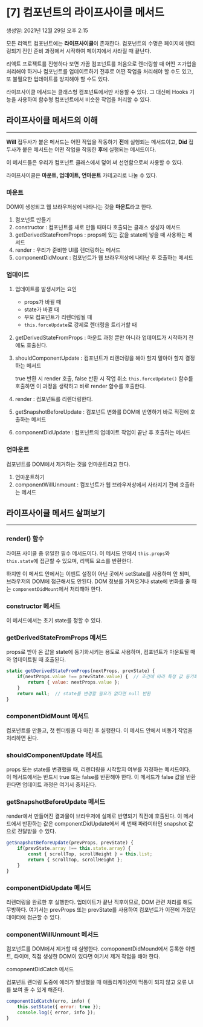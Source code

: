 # [7] 컴포넌트의 라이프사이클 메서드

생성일: 2021년 12월 29일 오후 2:15

모든 리액트 컴포넌트에는 **라이프사이클**이 존재한다. 컴포넌트의 수명은 페이지에 렌더링되기 전인 준비 과정에서 시작하여 페이지에서 사라질 때 끝난다.

리액트 프로젝트를 진행하다 보면 가끔 컴포넌트를 처음으로 렌더링할 때 어떤 ㅈ가업을 처리해야 하거나 컴포넌트를 업데이트하기 전후로 어떤 작업을 처리해야 할 수도 있고, 또 불필요한 업데이트를 방지해야 할 수도 있다.

라이프사이클 메서드는 클래스형 컴포넌트에서만 사용할 수 있다. 그 대신에 Hooks 기능을 사용하여 함수형 컴포넌트에서 비슷한 작업을 처리할 수 있다.

## 라이프사이클 메서드의 이해

---

**Will** 접두사가 붙은 메서드는 어떤 작업을 작동하기 **전**에 실행되는 메서드이고,
**Did** 접두사가 붙은 메서드는 어떤 작업을 작동한 **후**에 실행되는 메서드이다.

이 메서드들은 우리가 컴포넌트 클래스에서 덮어 써 선언함으로써 사용할 수 있다.

라이프사이클은 **마운트, 업데이트, 언마운트** 카테고리로 나눌 수 있다.

### 마운트

DOM이 생성되고 웹 브라우저상에 나타나는 것을 **마운트**라고 한다.

1. 컴포넌트 만들기
2. constructor : 컴포넌트를 새로 만들 때마다 호출되는 클래스 생성자 메서드
3. getDerivedStateFromProps : props에 있는 값을 state에 넣을 때 사용하는 메서드
4. render : 우리가 준비한 UI를 렌더링하는 메서드
5. componentDidMount : 컴포넌트가 웹 브라우저상에 나타난 후 호출하는 메서드

### 업데이트

1. 업데이트를 발생시키는 요인
    - props가 바뀔 때
    - state가 바뀔 때
    - 부모 컴포넌트가 리렌더링될 때
    - `this.forceUpdate`로 강제로 렌더링을 트리거할 때
2. getDerivedStateFromProps : 마운트 과정 뿐만 아니라 업데이트가 시작하기 전에도 호출된다.
3. shouldComponentUpdate : 컴포넌트가 리렌더링을 해야 할지 말아야 할지 결정하는 메서드
    
    true 반환 시 render 호출, false 반환 시 작업 취소
    `this.forceUpdate()` 함수를 호출하면 이 과정을 생략하고 바로 render 함수를 호출한다.
    
4. render : 컴포넌트를 리렌더링한다.
5. getSnapshotBeforeUpdate : 컴포넌트 변화를 DOM에 반영하기 바로 직전에 호출하는 메서드
6. componentDidUpdate : 컴포넌트의 업데이트 작업이 끝난 후 호출하는 메서드

### 언마운트

컴포넌트를 DOM에서 제거하는 것을 언마운트라고 한다.

1. 언마운트하기
2. componentWillUnmount : 컴포넌트가 웹 브라우저상에서 사라지기 전에 호출하는 메서드

## 라이프사이클 메서드 살펴보기

---

### render() 함수

라이프 사이클 중 유일한 필수 메서드이다. 이 메서드 안에서 `this.props`와 `this.state`에 접근할 수 있으며, 리액트 요소를 반환한다.

하지만 이 메서드 안에서는 이벤트 설정이 아닌 곳에서 setState를 사용하며 안 되며, 브라우저의 DOM에 접근해서도 안된다. DOM 정보를 가져오거나 state에 변화를 줄 때는 `componentDidMount`에서 처리해야 한다.

### constructor 메서드

이 메서드에서는 초기 state를 정할 수 있다.

### getDerivedStateFromProps 메서드

props로 받아 온 값을 state에 동기화시키는 용도로 사용하며, 컴포넌트가 마운트될 때와 업데이트될 때 호출된다.

```jsx
static getDerivedStateFromProps(nextProps, prevState) {
	if(nextProps.value !== prevState.value) {  // 조건에 따라 특정 값 동기화
		return { value: nextProps.value };
	}
	return null;  // state를 변경할 필요가 없다면 null 반환
}
```

### componentDidMount 메서드

컴포넌트를 만들고, 첫 렌더링을 다 마친 후 실행한다. 이 메서드 안에서 비동기 작업을 처리하면 된다.

### shouldComponentUpdate 메서드

props 또는 state를 변경했을 때, 리렌더링을 시작할지 여부를 지정하는 메서드이다. 이 메서드에서는 반드시 true 또는 false를 반환해야 한다. 이 메서드가 false 값을 반환한다면 업데이트 과정은 여기서 중지된다.

### getSnapshotBeforeUpdate 메서드

render에서 만들어진 결과물이 브라우저에 실제로 반영되기 직전에 호출된다. 이 메서드에서 반환하는 값은 componentDidUpdate에서 세 번째 파라미터인 snapshot 값으로 전달받을 수 있다. 

```jsx
getSnapshotBeforeUpdate(prevProps, prevState) {
	if(prevState.array !== this.state.array) {
		const { scrollTop, scrollHeight } = this.list;
		return { scrollTop, scrollHeight };
	}
}
```

### componentDidUpdate 메서드

리렌더링을 완료한 후 실행한다. 업데이트가 끝난 직후이므로, DOM 관련 처리를 해도 무방하다. 여기서는 prevProps 또는 prevState를 사용하여 컴포넌트가 이전에 가졌던 데이터에 접근할 수 있다.

### componentWillUnmount 메서드

컴포넌트를 DOM에서 제거할 때 실행한다. comoponentDidMound에서 등록한 이벤트, 타이머, 직접 생성한 DOM이 있다면 여기서 제거 작업을 해야 한다.

comopnentDidCatch 메서드

컴포넌트 렌더링 도중에 에러가 발생했을 때 애플리케이션이 먹통이 되지 않고 오류 UI를 보여 줄 수 있게 해준다.

```jsx
componentDidCatch(erro, info) {
	this.setState({ error: true });
	console.log({ error, info });
}
```